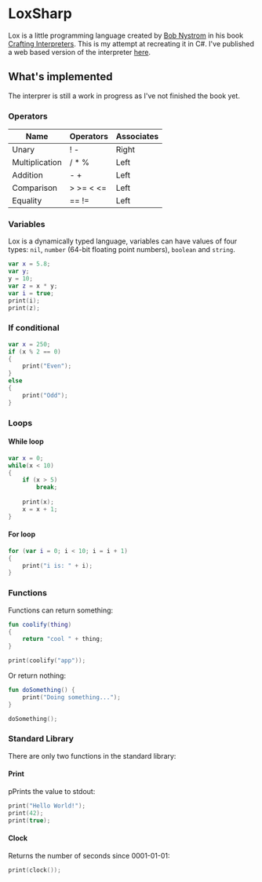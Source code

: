 # LoxSharp
Lox is a little programming language created by [Bob Nystrom](https://twitter.com/intent/user?screen_name=munificentbob) in his book [Crafting Interpreters](http://www.craftinginterpreters.com/). This is my attempt at recreating it in C#. I've published a web based version of the interpreter [here](https://encrypt0r.github.io/LoxSharp/).

## What's implemented
The interprer is still a work in progress as I've not finished the book yet.

### Operators

| Name           | Operators | Associates |
|----------------|-----------|------------|
| Unary          | ! -       | Right      |
| Multiplication | / * %     | Left       |
| Addition       | - +       | Left       |
| Comparison     | > >= < <= | Left       |
| Equality       | == !=     | Left       |

### Variables
Lox is a dynamically typed language, variables can have values of four types: `nil`, `number` (64-bit floating point numbers), `boolean` and `string`.

```kotlin
var x = 5.8;
var y;
y = 10;
var z = x * y;
var i = true;
print(i);
print(z);
```

### If conditional
```kotlin
var x = 250;
if (x % 2 == 0)
{
    print("Even");
}
else
{
    print("Odd");
}
```
### Loops

#### While loop
```kotlin
var x = 0;
while(x < 10)
{
    if (x > 5)
        break;
        
    print(x);
    x = x + 1;
}
```
#### For loop
```kotlin
for (var i = 0; i < 10; i = i + 1)
{
    print("i is: " + i);
}
```
### Functions
Functions can return something:
```kotlin
fun coolify(thing)
{
    return "cool " + thing;
}

print(coolify("app"));
```

Or return nothing:

```kotlin
fun doSomething() {
    print("Doing something...");
}

doSomething();
```

### Standard Library
There are only two functions in the standard library:
#### Print
pPrints the value to stdout:
```kotlin
print("Hello World!");
print(42);
print(true);
```

#### Clock
Returns the number of seconds since 0001-01-01:
```kotlin
print(clock());
```
